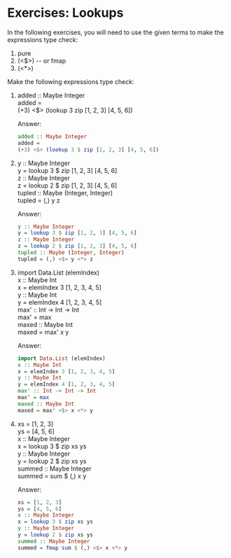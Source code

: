# Exercises: Lookups
In the following exercises, you will need to use the given terms
to make the expressions type check:
1. pure
2. (<$>) -- or fmap
3. (<*>)

Make the following expressions type check:

1. added :: Maybe Integer  
added =  
(+3) <$> (lookup 3 zip [1, 2, 3] [4, 5, 6]) 

    Answer:
    ```hs
    added :: Maybe Integer  
    added =  
    (+3) <$> (lookup 3 $ zip [1, 2, 3] [4, 5, 6])
    ```

2. y :: Maybe Integer  
y = lookup 3 $ zip [1, 2, 3] [4, 5, 6]  
z :: Maybe Integer  
z = lookup 2 $ zip [1, 2, 3] [4, 5, 6]  
tupled :: Maybe (Integer, Integer)  
tupled = (,) y z  

    Answer:
    ```hs
    y :: Maybe Integer  
    y = lookup 3 $ zip [1, 2, 3] [4, 5, 6]  
    z :: Maybe Integer  
    z = lookup 2 $ zip [1, 2, 3] [4, 5, 6]  
    tupled :: Maybe (Integer, Integer)  
    tupled = (,) <$> y <*> z
    ```


3. import Data.List (elemIndex)  
x :: Maybe Int  
x = elemIndex 3 [1, 2, 3, 4, 5]  
y :: Maybe Int  
y = elemIndex 4 [1, 2, 3, 4, 5]  
max' :: Int -> Int -> Int  
max' = max  
maxed :: Maybe Int  
maxed = max' x y  
    
    Answer:
    ```hs
    import Data.List (elemIndex)  
    x :: Maybe Int  
    x = elemIndex 3 [1, 2, 3, 4, 5]  
    y :: Maybe Int  
    y = elemIndex 4 [1, 2, 3, 4, 5]  
    max' :: Int -> Int -> Int  
    max' = max  
    maxed :: Maybe Int  
    maxed = max' <$> x <*> y
    ```


4. xs = [1, 2, 3]  
ys = [4, 5, 6]  
x :: Maybe Integer  
x = lookup 3 $ zip xs ys  
y :: Maybe Integer  
y = lookup 2 $ zip xs ys  
summed :: Maybe Integer  
summed = sum $ (,) x y  

    Answer:
    ```hs
    xs = [1, 2, 3]  
    ys = [4, 5, 6]  
    x :: Maybe Integer  
    x = lookup 3 $ zip xs ys  
    y :: Maybe Integer  
    y = lookup 2 $ zip xs ys  
    summed :: Maybe Integer  
    summed = fmap sum $ (,) <$> x <*> y 
    ```
